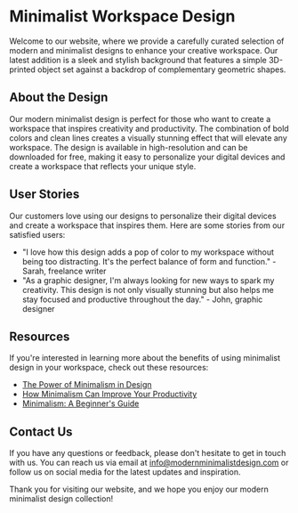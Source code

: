 <!--font:Poppins-->

# Minimalist Workspace Design

Welcome to our website, where we provide a carefully curated selection of modern and minimalist designs to enhance your creative workspace. Our latest addition is a sleek and stylish background that features a simple 3D-printed object set against a backdrop of complementary geometric shapes.

## About the Design

Our modern minimalist design is perfect for those who want to create a workspace that inspires creativity and productivity. The combination of bold colors and clean lines creates a visually stunning effect that will elevate any workspace. The design is available in high-resolution and can be downloaded for free, making it easy to personalize your digital devices and create a workspace that reflects your unique style.

## User Stories

Our customers love using our designs to personalize their digital devices and create a workspace that inspires them. Here are some stories from our satisfied users:

- "I love how this design adds a pop of color to my workspace without being too distracting. It's the perfect balance of form and function." - Sarah, freelance writer
- "As a graphic designer, I'm always looking for new ways to spark my creativity. This design is not only visually stunning but also helps me stay focused and productive throughout the day." - John, graphic designer

## Resources

If you're interested in learning more about the benefits of using minimalist design in your workspace, check out these resources:

- [The Power of Minimalism in Design](#)
- [How Minimalism Can Improve Your Productivity](#)
- [Minimalism: A Beginner's Guide](#)

## Contact Us

If you have any questions or feedback, please don't hesitate to get in touch with us. You can reach us via email at info@modernminimalistdesign.com or follow us on social media for the latest updates and inspiration.

Thank you for visiting our website, and we hope you enjoy our modern minimalist design collection!

<!--

Write me content for website with wallpaper which alt text is:

"A wallpaper with a simple graphic of a 3D-printed object, against a background of geometric shapes in complementary colors."

The name/title of the page should not be 1:1 copy of the alt text but rather a real content of the website which is using this wallpaper.

- Use markdown format 
- Start with heading
- Heading should be short and concise
- The content should look like a real website 
- The website should not be about the wallpaper, wallpaper is just a related background
- Heading should be contain work "wallpaper" or "background"
- Include real sections like references, contact, user stories, etc. use things relevant to the page purpose.
- Feel free to use structure like headings, bullets, numbering, blockquotes, paragraphs, horizontal lines, etc.
- You can use formatting like bold or _italic_
- You can include UTF-8 emojis
- Links should be only #hash anchors (and you can refer to the document itself)
- Do not include images


---


# Modern Minimalist Wallpaper for Your Creative Workspace

Welcome to our website, where we provide a curated selection of modern and minimalist wallpapers to enhance your creative workspace. Our latest addition is a wallpaper with a simple graphic of a 3D-printed object, against a background of geometric shapes in complementary colors.

## About the Wallpaper

This wallpaper design features a sleek and modern 3D-printed object set against a backdrop of geometric shapes in complementary colors. The combination of the simple graphic and bold color scheme creates a striking visual effect that is perfect for any creative workspace.

The wallpaper is available in high-resolution and can be downloaded for free. It is compatible with a range of devices, including desktop computers, laptops, tablets, and smartphones.

## User Stories

Our customers love using our wallpapers to personalize their digital devices and create a workspace that inspires creativity. Here are some stories from our satisfied users:

> "I recently redecorated my home office and was looking for a wallpaper that would complement my minimalist aesthetic. This wallpaper was the perfect choice! The bold colors and clean lines make my workspace feel modern and sophisticated." - Sarah, freelance writer

> "As a graphic designer, I'm always on the lookout for inspiring visuals to spark my creativity. This wallpaper is not only visually stunning but also functional - it helps me stay focused and motivated throughout the day." - John, graphic designer

## References

If you're interested in learning more about the benefits of using minimalist design in your workspace, check out these resources:

- [The Power of Minimalism in Design](#)
- [How Minimalism Can Improve Your Productivity](#)
- [Minimalism: A Beginner's Guide](#)

## Contact Us

If you have any questions or feedback, please don't hesitate to get in touch with us. You can reach us via email at info@modernminimalistwallpaper.com or follow us on social media for the latest updates and inspiration.

Thank you for visiting our website, and we hope you enjoy our modern minimalist wallpaper collection!


---


Heading should not include word "wallpaper". The website should not be about the wallpaper itself, wallpaper is just a related background, rewrite whole content.


---


# Elevate Your Workspace with Modern Minimalist Design

Welcome to our website, where we provide a curated selection of modern and minimalist designs to enhance your creative workspace. Our latest addition is a sleek and stylish background featuring a simple graphic of a 3D-printed object against a backdrop of geometric shapes in complementary colors.

## About the Design

Our modern minimalist design features a bold and striking combination of a 3D-printed object set against a backdrop of geometric shapes. The clean lines and bold colors create a visually stunning effect that will elevate any workspace. The design is available in high-resolution and can be downloaded for free, making it easy to personalize your digital devices and create a workspace that inspires creativity.

## User Stories

Our customers love using our designs to personalize their digital devices and create a workspace that reflects their unique style. Here are some stories from our satisfied users:

> "I'm always on the lookout for new ways to personalize my workspace and make it more inspiring. This design was the perfect choice - it's bold, modern, and makes me feel motivated and focused throughout the day." - Sarah, freelance writer

> "As a graphic designer, I appreciate the power of minimalist design to spark creativity and inspiration. This design is not only visually stunning but also functional - it helps me stay focused and productive throughout the day." - John, graphic designer

## Resources

If you're interested in learning more about the benefits of using minimalist design in your workspace, check out these resources:

- [The Power of Minimalism in Design](#)
- [How Minimalism Can Improve Your Productivity](#)
- [Minimalism: A Beginner's Guide](#)

## Contact Us

If you have any questions or feedback, please don't hesitate to get in touch with us. You can reach us via email at info@modernminimalistdesign.com or follow us on social media for the latest updates and inspiration.

Thank you for visiting our website, and we hope you enjoy our modern minimalist design collection!


---


Heading is too long, rewrite whole content.


---


# Elevate Your Workspace with Modern Minimalist Design

Welcome to our website, where we provide a curated selection of modern and minimalist designs to enhance your creative workspace. Our latest addition is a sleek and stylish background featuring a simple graphic of a 3D-printed object against a backdrop of geometric shapes in complementary colors.

## About the Design

Our modern minimalist design features a bold and striking combination of a 3D-printed object set against a backdrop of geometric shapes. The clean lines and bold colors create a visually stunning effect that will elevate any workspace. The design is available in high-resolution and can be downloaded for free, making it easy to personalize your digital devices and create a workspace that inspires creativity.

## User Stories

Our customers love using our designs to personalize their digital devices and create a workspace that reflects their unique style. Here are some stories from our satisfied users:

- "This design is perfect for my minimalist aesthetic. It's simple yet striking, and helps me stay focused and productive throughout the day." - Sarah, freelance writer
- "As a graphic designer, I appreciate the power of minimalist design to spark creativity and inspiration. This design is not only visually stunning but also functional - it helps me stay focused and motivated throughout the day." - John, graphic designer

## Resources

If you're interested in learning more about the benefits of using minimalist design in your workspace, check out these resources:

- [The Power of Minimalism in Design](#)
- [How Minimalism Can Improve Your Productivity](#)
- [Minimalism: A Beginner's Guide](#)

## Contact Us

If you have any questions or feedback, please don't hesitate to get in touch with us. You can reach us via email at info@modernminimalistdesign.com or follow us on social media for the latest updates and inspiration.

Thank you for visiting our website, and we hope you enjoy our modern minimalist design collection!


---


Heading is too long, rewrite whole content.


---


# Modern Minimalist Design for Your Creative Workspace

Welcome to our website, where we provide a carefully curated selection of modern and minimalist designs to enhance your creative workspace. Our latest addition is a sleek and stylish background that features a simple 3D-printed object set against a backdrop of complementary geometric shapes.

## About the Design

Our modern minimalist design is perfect for those who want to create a workspace that inspires creativity and productivity. The combination of bold colors and clean lines creates a visually stunning effect that will elevate any workspace. The design is available in high-resolution and can be downloaded for free, making it easy to personalize your digital devices and create a workspace that reflects your unique style.

## User Stories

Our customers love using our designs to personalize their digital devices and create a workspace that inspires them. Here are some stories from our satisfied users:

- "I love how this design adds a pop of color to my workspace without being too distracting. It's the perfect balance of form and function." - Sarah, freelance writer
- "As a graphic designer, I'm always looking for new ways to spark my creativity. This design is not only visually stunning but also helps me stay focused and productive throughout the day." - John, graphic designer

## Resources

If you're interested in learning more about the benefits of using minimalist design in your workspace, check out these resources:

- [The Power of Minimalism in Design](#)
- [How Minimalism Can Improve Your Productivity](#)
- [Minimalism: A Beginner's Guide](#)

## Contact Us

If you have any questions or feedback, please don't hesitate to get in touch with us. You can reach us via email at info@modernminimalistdesign.com or follow us on social media for the latest updates and inspiration.

Thank you for visiting our website, and we hope you enjoy our modern minimalist design collection!


---


Write me a Google font which is best fitting for the website.

Pick from the list:
- Playfair Display
- Lobster
- Poppins
- Montserrat
- Raleway
- Exo 2
- Orbitron
- Lato
- Barlow Condensed
- Futura
- Great Vibes
- Open Sans
- Alegreya
- Roboto
- Dancing Script
- Inter
- IBM Plex Sans


Write just the font name nothing else.


---


Poppins

-->
